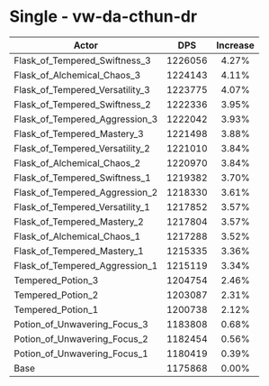 # Single - vw-da-cthun-dr
| Actor | DPS | Increase |
|---|:---:|:---:|
|Flask_of_Tempered_Swiftness_3|1226056|4.27%|
|Flask_of_Alchemical_Chaos_3|1224143|4.11%|
|Flask_of_Tempered_Versatility_3|1223775|4.07%|
|Flask_of_Tempered_Swiftness_2|1222336|3.95%|
|Flask_of_Tempered_Aggression_3|1222042|3.93%|
|Flask_of_Tempered_Mastery_3|1221498|3.88%|
|Flask_of_Tempered_Versatility_2|1221010|3.84%|
|Flask_of_Alchemical_Chaos_2|1220970|3.84%|
|Flask_of_Tempered_Swiftness_1|1219382|3.70%|
|Flask_of_Tempered_Aggression_2|1218330|3.61%|
|Flask_of_Tempered_Versatility_1|1217852|3.57%|
|Flask_of_Tempered_Mastery_2|1217804|3.57%|
|Flask_of_Alchemical_Chaos_1|1217288|3.52%|
|Flask_of_Tempered_Mastery_1|1215335|3.36%|
|Flask_of_Tempered_Aggression_1|1215119|3.34%|
|Tempered_Potion_3|1204754|2.46%|
|Tempered_Potion_2|1203087|2.31%|
|Tempered_Potion_1|1200738|2.12%|
|Potion_of_Unwavering_Focus_3|1183808|0.68%|
|Potion_of_Unwavering_Focus_2|1182454|0.56%|
|Potion_of_Unwavering_Focus_1|1180419|0.39%|
|Base|1175868|0.00%|
